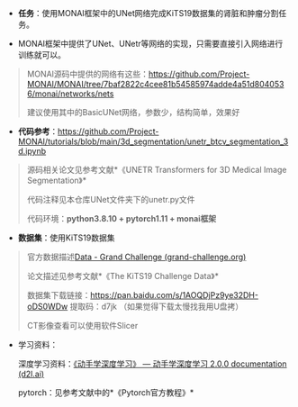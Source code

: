 + **任务**：使用MONAI框架中的UNet网络完成KiTS19数据集的肾脏和肿瘤分割任务。

+ MONAI框架中提供了UNet、UNetr等网络的实现，只需要直接引入网络进行训练就可以。

> MONAI源码中提供的网络有这些：https://github.com/Project-MONAI/MONAI/tree/7baf2822c4cee81b54585974adde4a51d8040536/monai/networks/nets
>
> 建议使用其中的BasicUNet网络，参数少，结构简单，效果好

+ **代码参考**：https://github.com/Project-MONAI/tutorials/blob/main/3d_segmentation/unetr_btcv_segmentation_3d.ipynb

> 源码相关论文见参考文献*《UNETR Transformers for 3D Medical Image Segmentation》*
>
> 代码注释见本仓库UNet文件夹下的unetr.py文件
>
> 代码环境：**python3.8.10 + pytorch1.11 + monai框架**

+ **数据集**：使用KiTS19数据集

> 官方数据描述[Data - Grand Challenge (grand-challenge.org)](https://kits19.grand-challenge.org/data/)
>
> 论文描述见参考文献*《The KiTS19 Challenge Data》*
>
> 数据集下载链接：https://pan.baidu.com/s/1AOQDjPz9ye32DH-oDS0WDw   提取码：d7jk （如果觉得下载太慢找我用U盘拷）
>
> CT影像查看可以使用软件Slicer

+ 学习资料：

  深度学习资料：[《动手学深度学习》 — 动手学深度学习 2.0.0 documentation (d2l.ai)](https://zh.d2l.ai/)

  pytorch：见参考文献中的*《Pytorch官方教程》*